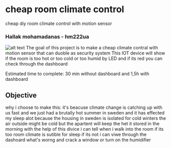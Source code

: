 # cheap room climate control
cheap diy room climate control with motion sensor
### Hallak mohamadanas - hm222ua
![alt text](https://github.com/anass98h/cheap-room-climate-control-/blob/main/imges/IMG_20220804_030602.jpg?raw=true)
The goal of this project is to make a cheap climate contral with motion sensor that can duoble as security system
This IOT device will show if the room is too hot or too cold or too humid by LED and if its red you can check through the dashboard

Estimated time to complete: 30 min without dashboard and 1,5h with dashboard

## Objective
why i choose to make this: it's beacuse climate change is catching up with us fast and we just had a brutally hot summer
in sweden and it has effected my sleep alot because the housing in sweden is isolated for cold winters the air
outside might be cold but the apartent will keep the het it stored in the morning
with the help of this divice i can tell when i walk into the room if its too room climate is sutible for sleep
if its not i can viwe through the dashoard what's worng and crack a window or turn on the humidifier

